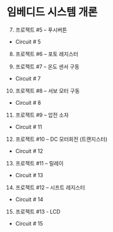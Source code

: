 # 임베디드 시스템 개론

07. 프로젝트 #5 –
푸시버튼
- Circuit # 5

08. 프로젝트 #6 –
포토 레지스터

09. 프로젝트 #7 –
온도 센서 구동
- Circuit # 7

10. 프로젝트 #8 –
서보 모터 구동
- Circuit # 8

11. 프로젝트 #9 –
압전 소자
- Circuit # 11

12. 프로젝트 #10 –
DC 모터회전 (트랜지스터)
- Circuit # 12

13. 프로젝트 #11 –
릴레이
- Circuit # 13

14. 프로젝트 #12 –
시프트 레지스터
- Circuit # 14

15. 프로젝트 #13 -
LCD
- Circuit # 15
